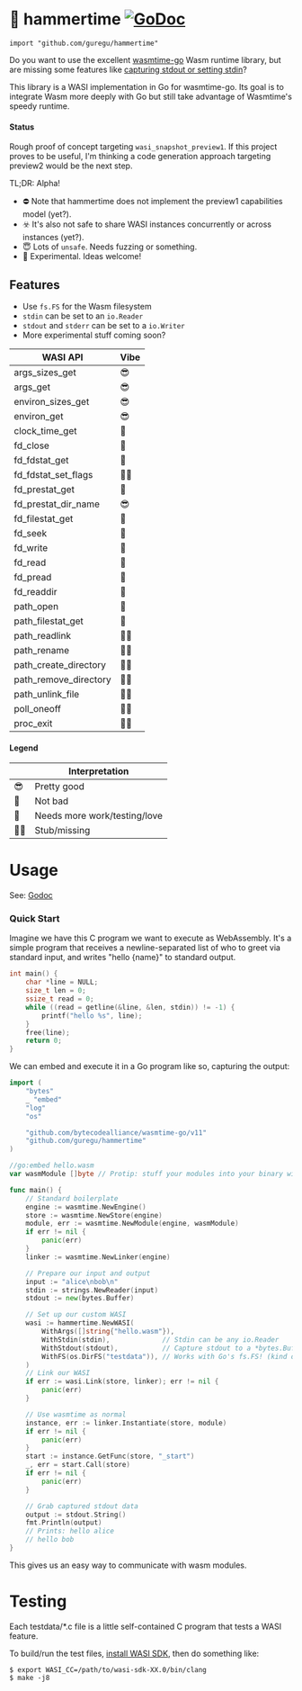 # 🔨 hammertime [![GoDoc](https://godoc.org/github.com/guregu/hammertime?status.svg)](https://godoc.org/github.com/guregu/hammertime)

`import "github.com/guregu/hammertime"`

Do you want to use the excellent [wasmtime-go](https://github.com/bytecodealliance/wasmtime-go) Wasm runtime library, but are missing some features like [capturing stdout or setting stdin](https://github.com/bytecodealliance/wasmtime-go/issues/34)?

This library is a WASI implementation in Go for wasmtime-go. Its goal is to integrate Wasm more deeply with Go but still take advantage of Wasmtime's speedy runtime.

#### Status

Rough proof of concept targeting `wasi_snapshot_preview1`. If this project proves to be useful, I'm thinking a code generation approach targeting preview2 would be the next step.

TL;DR: Alpha!

- ⛔️ Note that hammertime does not implement the preview1 capabilities model (yet?).
- ☣️ It's also not safe to share WASI instances concurrently or across instances (yet?).
- 😇 Lots of `unsafe`. Needs fuzzing or something.
- 🤠 Experimental. Ideas welcome!

## Features

- Use `fs.FS` for the Wasm filesystem
- `stdin` can be set to an `io.Reader`
- `stdout` and `stderr` can be set to a `io.Writer`
- More experimental stuff coming soon?

| WASI API                  | Vibe   |
|---------------------------|--------|
| args_sizes_get            | 😎     |
| args_get                  | 😎     |
| environ_sizes_get         | 😎     |
| environ_get               | 😎     |
| clock_time_get            | 🧐     |
| fd_close                  | 🧐     |
| fd_fdstat_get             | 🙂     |
| fd_fdstat_set_flags       | 😶‍🌫️     |
| fd_prestat_get            | 🙂     |
| fd_prestat_dir_name       | 😎     |
| fd_filestat_get           | 🧐     |
| fd_seek                   | 🙂     |
| fd_write                  | 🙂     |
| fd_read                   | 🙂     |
| fd_pread                  | 🧐     |
| fd_readdir                | 🙂     |
| path_open                 | 🧐     |
| path_filestat_get         | 🧐     |
| path_readlink             | 😶‍🌫️     |
| path_rename               | 😶‍🌫️     |
| path_create_directory     | 😶‍🌫️     |
| path_remove_directory     | 😶‍🌫️     |
| path_unlink_file          | 😶‍🌫️     |
| poll_oneoff               | 😶‍🌫️     |
| proc_exit                 | 😶‍🌫️     |

#### Legend

|    | Interpretation                 |
| -- | ------------------------------ |
| 😎 | Pretty good                    |
| 🙂 | Not bad                        |
| 🧐 | Needs more work/testing/love   |
| 😶‍🌫️ | Stub/missing                   |

# Usage

See: [Godoc](https://godoc.org/github.com/guregu/hammertime)

### Quick Start

Imagine we have this C program we want to execute as WebAssembly. It's a simple program that receives a newline-separated list of who to greet via standard input, and writes "hello {name}" to standard output.

```c
int main() {
    char *line = NULL;
    size_t len = 0;
    ssize_t read = 0;
    while ((read = getline(&line, &len, stdin)) != -1) {
        printf("hello %s", line);
    }
    free(line);
    return 0;
}
```

We can embed and execute it in a Go program like so, capturing the output:

```go
import (
    "bytes"
    _ "embed"
    "log"
    "os"

    "github.com/bytecodealliance/wasmtime-go/v11"
    "github.com/guregu/hammertime"
)

//go:embed hello.wasm
var wasmModule []byte // Protip: stuff your modules into your binary with embed

func main() {
    // Standard boilerplate
    engine := wasmtime.NewEngine()
    store := wasmtime.NewStore(engine)
    module, err := wasmtime.NewModule(engine, wasmModule)
    if err != nil {
        panic(err)
    }
    linker := wasmtime.NewLinker(engine)

    // Prepare our input and output
    input := "alice\nbob\n"
    stdin := strings.NewReader(input)
    stdout := new(bytes.Buffer)

    // Set up our custom WASI
    wasi := hammertime.NewWASI(
        WithArgs([]string{"hello.wasm"}),
        WithStdin(stdin),             // Stdin can be any io.Reader
        WithStdout(stdout),           // Capture stdout to a *bytes.Buffer!
        WithFS(os.DirFS("testdata")), // Works with Go's fs.FS! (kind of)
    )
    // Link our WASI
    if err := wasi.Link(store, linker); err != nil {
        panic(err)
    }

    // Use wasmtime as normal
    instance, err := linker.Instantiate(store, module)
    if err != nil {
        panic(err)
    }
    start := instance.GetFunc(store, "_start")
    _, err = start.Call(store)
    if err != nil {
        panic(err)
    }

    // Grab captured stdout data
    output := stdout.String()
    fmt.Println(output)
    // Prints: hello alice
    // hello bob
}
```

This gives us an easy way to communicate with wasm modules.

# Testing

Each testdata/*.c file is a little self-contained C program that tests a WASI feature.

To build/run the test files, [install WASI SDK](https://github.com/WebAssembly/wasi-sdk#install), then do something like:

```console
$ export WASI_CC=/path/to/wasi-sdk-XX.0/bin/clang
$ make -j8
```
